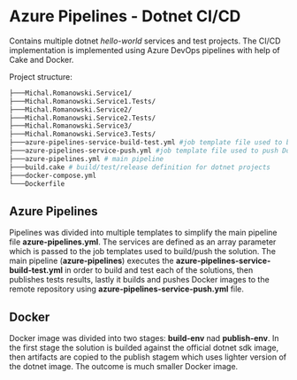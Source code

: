 # Azure Pipelines - Dotnet CI/CD

Contains multiple dotnet *hello-world* services and test projects. The CI/CD implementation is implemented using Azure DevOps pipelines with help of Cake and Docker.

Project structure:


```bash
├───Michal.Romanowski.Service1/
├───Michal.Romanowski.Service1.Tests/
├───Michal.Romanowski.Service2/
├───Michal.Romanowski.Service2.Tests/
├───Michal.Romanowski.Service3/
├───Michal.Romanowski.Service3.Tests/
├───azure-pipelines-service-build-test.yml #job template file used to build and test the solutions
├───azure-pipelines-service-push.yml #job template file used to push Docker image to the remote repository
├───azure-pipelines.yml # main pipeline
├───build.cake # build/test/release definition for dotnet projects
├───docker-compose.yml 
└───Dockerfile
```

## Azure Pipelines

Pipelines was divided into multiple templates to simplify the main pipeline file **azure-pipelines.yml**. The services are defined as an array parameter which is passed to the job templates used to build/push the solution. The main pipeline (**azure-pipelines**) executes the **azure-pipelines-service-build-test.yml** in order to build and test each of the solutions, then publishes tests results, lastly it builds and pushes Docker images to the remote repository using **azure-pipelines-service-push.yml** file.

## Docker

Docker image was divided into two stages: **build-env** nad **publish-env**. In the first stage the solution is builded against the official dotnet sdk image, then artifacts are copied to the publish stagem which uses lighter version of the dotnet image. The outcome is much smaller Docker image.
